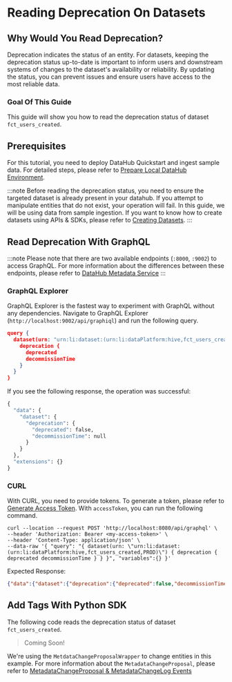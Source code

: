 # Reading Deprecation On Datasets

## Why Would You Read Deprecation? 
Deprecation indicates the status of an entity. For datasets, keeping the deprecation status up-to-date is important to inform users and downstream systems of changes to the dataset's availability or reliability. By updating the status, you can prevent issues and ensure users have access to the most reliable data.

### Goal Of This Guide
This guide will show you how to read the deprecation status of dataset `fct_users_created`.

## Prerequisites
For this tutorial, you need to deploy DataHub Quickstart and ingest sample data. 
For detailed steps, please refer to [Prepare Local DataHub Environment](/docs/api/tutorials/references/prepare-datahub.md).

:::note
Before reading the deprecation status, you need to ensure the targeted dataset is already present in your datahub. 
If you attempt to manipulate entities that do not exist, your operation will fail. 
In this guide, we will be using data from sample ingestion. 
If you want to know how to create datasets using APIs & SDKs, please refer to [Creating Datasets](/docs/api/tutorials/creating-datasets.md).
:::


## Read Deprecation With GraphQL

:::note
Please note that there are two available endpoints (`:8000`, `:9002`) to access GraphQL.
For more information about the differences between these endpoints, please refer to [DataHub Metadata Service](../../../metadata-service/README.md#graphql-api)
:::

### GraphQL Explorer
GraphQL Explorer is the fastest way to experiment with GraphQL without any dependencies. 
Navigate to GraphQL Explorer (`http://localhost:9002/api/graphiql`) and run the following query.

```json
query {
  dataset(urn: "urn:li:dataset:(urn:li:dataPlatform:hive,fct_users_created,PROD)") {
    deprecation {
      deprecated
      decommissionTime
    }
  }
}
```


If you see the following response, the operation was successful:
```python
{
  "data": {
    "dataset": {
      "deprecation": {
        "deprecated": false,
        "decommissionTime": null
      }
    }
  },
  "extensions": {}
}
```


### CURL

With CURL, you need to provide tokens. To generate a token, please refer to [Generate Access Token](/docs/api/tutorials/references/generate-access-token.md). 
With `accessToken`, you can run the following command.

```shell
curl --location --request POST 'http://localhost:8080/api/graphql' \
--header 'Authorization: Bearer <my-access-token>' \
--header 'Content-Type: application/json' \
--data-raw '{ "query": "{ dataset(urn: \"urn:li:dataset:(urn:li:dataPlatform:hive,fct_users_created,PROD)\") { deprecation { deprecated decommissionTime } } }", "variables":{} }'
```
Expected Response:
```json
{"data":{"dataset":{"deprecation":{"deprecated":false,"decommissionTime":null}}},"extensions":{}}
```


## Add Tags With Python SDK

The following code reads the deprecation status of dataset `fct_users_created`.

> Coming Soon! 


We're using the `MetdataChangeProposalWrapper` to change entities in this example.
For more information about the `MetadataChangeProposal`, please refer to [MetadataChangeProposal & MetadataChangeLog Events](/docs/advanced/mcp-mcl.md)


